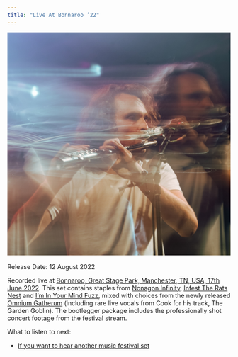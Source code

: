 ```yaml
---
title: "Live At Bonnaroo ’22"
---
```


![album cover for Live At Bonnaroo 2022](./cover.jpg)

Release Date: 12 August 2022

Recorded live at [Bonnaroo, Great Stage Park, Manchester, TN, USA, 17th June 2022](/setlists/2022/06/17/great-stage-park-manchester-tn). This set contains staples from [Nonagon Infinity](../nonagon-infinity), [Infest The Rats Nest](../infest-the-rats-nest) and [I’m In Your Mind Fuzz](../im-in-your-mind-fuzz), mixed with choices from the newly released [Omnium Gatherum](../omnium-gatherium) (including rare live vocals from Cook for his track, The Garden Goblin). The bootlegger package includes the professionally shot concert footage from the festival stream.

What to listen to next:

*   [If you want to hear another music festival set](../live-at-levitation-2014)
